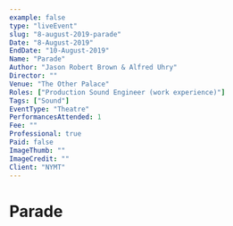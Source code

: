 ```yaml
---
example: false
type: "liveEvent"
slug: "8-august-2019-parade"
Date: "8-August-2019"
EndDate: "10-August-2019"
Name: "Parade"
Author: "Jason Robert Brown & Alfred Uhry"
Director: ""
Venue: "The Other Palace"
Roles: ["Production Sound Engineer (work experience)"]
Tags: ["Sound"]
EventType: "Theatre"
PerformancesAttended: 1
Fee: ""
Professional: true
Paid: false
ImageThumb: ""
ImageCredit: ""
Client: "NYMT"
---
```


# Parade